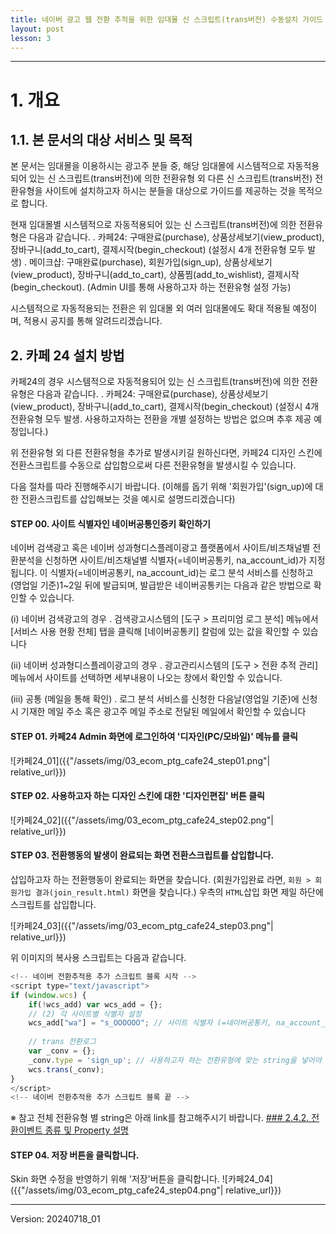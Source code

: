 ```yaml
---
title: 네이버 광고 웹 전환 추적을 위한 임대몰 신 스크립트(trans버전) 수동설치 가이드
layout: post
lesson: 3
---
```

------


# 1. 개요
## 1.1. 본 문서의 대상 서비스 및 목적
본 문서는 임대몰을 이용하시는 광고주 분들 중, 해당 임대몰에 시스템적으로 자동적용되어 있는 신 스크립트(trans버전)에 의한 전환유형 외 다른 신 스크립트(trans버전) 전환유형을 사이트에 설치하고자 하시는 분들을 대상으로 가이드를 제공하는 것을 목적으로 합니다.

현재 임대몰별 시스템적으로 자동적용되어 있는 신 스크립트(trans버전)에 의한 전환유형은 다음과 같습니다.
 . 카페24: 구매완료(purchase), 상품상세보기(view_product), 장바구니(add_to_cart), 결제시작(begin_checkout) (설정시 4개 전환유형 모두 발생)
 . 메이크샵: 구매완료(purchase), 회원가입(sign_up), 상품상세보기(view_product), 장바구니(add_to_cart), 상품찜(add_to_wishlist), 결제시작(begin_checkout). (Admin UI를 통해 사용하고자 하는 전환유형 설정 가능)

시스템적으로 자동적용되는 전환은 위 임대몰 외 여러 임대몰에도 확대 적용될 예정이며, 적용시 공지를 통해 알려드리겠습니다.

## 2. 카페 24 설치 방법
카페24의 경우 시스템적으로 자동적용되어 있는 신 스크립트(trans버전)에 의한 전환유형은 다음과 같습니다.
. 카페24: 구매완료(purchase), 상품상세보기(view_product), 장바구니(add_to_cart), 결제시작(begin_checkout) (설정시 4개 전환유형 모두 발생. 사용하고자하는 전환을 개별 설정하는 방법은 없으며 추후 제공 예정입니다.)

위 전환유형 외 다른 전환유형을 추가로 발생시키길 원하신다면, 카페24 디자인 스킨에 전환스크립트를 수동으로 삽입함으로써 다른 전환유형을 발생시킬 수 있습니다.

다음 절차를 따라 진행해주시기 바랍니다. 
(이해를 돕기 위해 '회원가입'(sign_up)에 대한 전환스크립트를 삽입해보는 것을 예시로 설명드리겠습니다)

#### STEP 00. 사이트 식별자인 네이버공통인증키 확인하기

네이버 검색광고 혹은 네이버 성과형디스플레이광고 플랫폼에서 사이트/비즈채널별 전환분석을 신청하면 사이트/비즈채널별 식별자(=네이버공통키, na_account_id)가 지정됩니다. 이 식별자(=네이버공통키, na_account_id)는 로그 분석 서비스를 신청하고 (영업일 기준)1~2일 뒤에 발급되며, 발급받은 네이버공통키는 다음과 같은 방법으로 확인할 수 있습니다.

(i) 네이버 검색광고의 경우
. 검색광고시스템의 [도구 > 프리미엄 로그 분석] 메뉴에서 [서비스 사용 현황 전체] 탭을 클릭해 [네이버공통키] 칼럼에 있는 값을 확인할 수 있습니다

(ii) 네이버 성과형디스플레이광고의 경우
. 광고관리시스템의 [도구 > 전환 추적 관리] 메뉴에서 사이트를 선택하면 세부내용이 나오는 창에서 확인할 수 있습니다.

(iii) 공통 (메일을 통해 확인)
. 로그 분석 서비스를 신청한 다음날(영업일 기준)에 신청 시 기재한 메일 주소 혹은 광고주 메일 주소로 전달된 메일에서 확인할 수 있습니다

#### STEP 01. 카페24 Admin 화면에 로그인하여 '디자인(PC/모바일)' 메뉴를 클릭

![카페24_01]({{"/assets/img/03_ecom_ptg_cafe24_step01.png"| relative_url}})

#### STEP 02. 사용하고자 하는 디자인 스킨에 대한 '디자인편집' 버튼 클릭
![카페24_02]({{"/assets/img/03_ecom_ptg_cafe24_step02.png"| relative_url}})

#### STEP 03. 전환행동의 발생이 완료되는 화면 전환스크립트를 삽입합니다.
삽입하고자 하는 전환행동이 완료되는 화면을 찾습니다. (회원가입완료 라면, `회원 > 회원가입 결과(join_result.html)` 화면을 찾습니다.)
우측의 `HTML`삽입 화면 제일 하단에 스크립트를 삽입합니다.


![카페24_03]({{"/assets/img/03_ecom_ptg_cafe24_step03.png"| relative_url}})

위 이미지의 복사용 스크립트는 다음과 같습니다.

```js
<!-- 네이버 전환추적용 추가 스크립트 블록 시작 -->
<script type="text/javascript">
if (window.wcs) {
    if(!wcs_add) var wcs_add = {};
    // (2) 각 사이트별 식별자 설정
    wcs_add["wa"] = "s_OOOOOO"; // 사이트 식별자 (=네이버공통키, na_account_id), 각 사이트에 맞는 값을 넣어야 합니다.
    
    // trans 전환로그
    var _conv = {};
    _conv.type = 'sign_up'; // 사용하고자 하는 전환유형에 맞는 string을 넣어야 합니다. 예) 회원가입: sign_up 
    wcs.trans(_conv);
}
</script>
<!-- 네이버 전환추적용 추가 스크립트 블록 끝 -->
```

※ 참고
전체 전환유형 별 string은 아래 link를 참고해주시기 바랍니다.
[### 2.4.2. 전환이벤트 종류 및 Property 설명](https://naver.github.io/conversion-tracking/pages/01_script_guide_wcstrans/#242-%EC%A0%84%ED%99%98%EC%9D%B4%EB%B2%A4%ED%8A%B8-%EC%A2%85%EB%A5%98-%EB%B0%8F-property-%EC%84%A4%EB%AA%85)

#### STEP 04. 저장 버튼을 클릭합니다.
Skin 화면 수정을 반영하기 위해 '저장'버튼을 클릭합니다.
![카페24_04]({{"/assets/img/03_ecom_ptg_cafe24_step04.png"| relative_url}})

------

Version: 20240718_01


